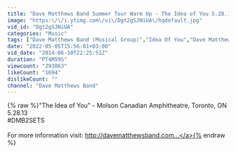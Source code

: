 ```yaml
---
title: "Dave Matthews Band Summer Tour Warm Up - The Idea of You 5.28.13"
image: "https:\/\/i.ytimg.com\/vi\/Dgt2gSJNiUA\/hqdefault.jpg"
vid_id: "Dgt2gSJNiUA"
categories: "Music"
tags: ["Dave Matthews Band (Musical Group)","Idea Of You","Dave Matthews Band (Musical Artist)"]
date: "2022-05-05T15:56:01+03:00"
vid_date: "2014-06-10T22:25:51Z"
duration: "PT4M59S"
viewcount: "293863"
likeCount: "1694"
dislikeCount: ""
channel: "Dave Matthews Band"
---
```

{% raw %}&quot;The Idea of You&quot; - Molson Canadian Amphitheatre, Toronto, ON<br />5.28.13<br />#DMB2SETS<br /><br />For more information visit: <a rel="nofollow" target="blank" href="http://davematthewsband.com...">http://davematthewsband.com...</a>{% endraw %}
